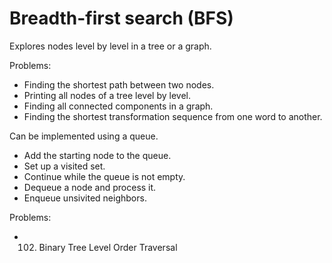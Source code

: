 # Breadth-first search (BFS)

Explores nodes level by level in a tree or a graph.

Problems:
- Finding the shortest path between two nodes.
- Printing all nodes of a tree level by level.
- Finding all connected components in a graph.
- Finding the shortest transformation sequence from one word to another.

Can be implemented using a queue.

- Add the starting node to the queue.
- Set up a visited set.
- Continue while the queue is not empty.
- Dequeue a node and process it.
- Enqueue unsivited neighbors.

Problems:
- 102. Binary Tree Level Order Traversal
